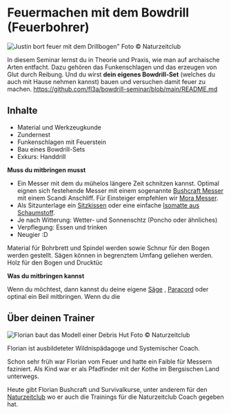 # Feuermachen mit dem Bowdrill (Feuerbohrer)

![Justin bort feuer mit dem Drillbogen"]()
Foto © Naturzeitclub

In diesem Seminar lernst du in Theorie und Praxis, 
wie man auf archaische Arten entfacht. 
Dazu gehören das Funkenschlagen und das erzeugen von Glut durch Reibung.
Und du wirst **dein eigenes Bowdrill-Set** (welches du auch mit Hause nehmen kannst) bauen 
und versuchen damit feuer zu machen.
https://github.com/fl3a/bowdrill-seminar/blob/main/README.md
## Inhalte
- Material und Werkzeugkunde
- Zundernest
- Funkenschlagen mit Feuerstein
- Bau eines Bowdrill-Sets
- Exkurs: Handdrill

**Muss du mitbringen musst**

- Ein Messer mit dem du mühelos längere Zeit schnitzen kannst. 
Optimal eignen sich festehende Messer mit einem sogenannte [Bushcraft Messer](
https://www.globetrotter.de/feststehende-messer/?filter.Keywords=Bushcraft-Messer) 
mit einem Scandi Anschliff. Für Einsteiger empfehlen wir [Mora Messer](
https://www.globetrotter.de/feststehende-messer/morakniv/).
- Als Sitzunterlage ein [Sitzkissen](https://www.globetrotter.de/outdoor-ausruestung/isomatten/sitzkissen/)
oder eine einfache [Isomatte aus Schaumstoff](
https://www.globetrotter.de/outdoor-ausruestung/isomatten/schaumstoffmatten/).
- Je nach Witterung: Wetter- und Sonnenschtz (Poncho oder ähnliches)
- Verpflegung: Essen und trinken
- Neugier :D

Material für Bohrbrett und Spindel werden sowie Schnur für den Bogen werden gestellt. 
Sägen können in begrenztem Umfang geliehen werden.
Holz für den Bogen und Drucktüc 


**Was du mitbringen kannst**

Wenn du möchtest, dann kannst du deine eigene [Säge](https://www.globetrotter.de/macheten-und-saegen/)
, [Paracord](https://www.globetrotter.de/coghlans-reepschnur-paracord-15-m-schwarz-1242741/?sku=5637880850)
oder optinal ein Beil mitbringen.
Wenn du die 

## Über deinen Trainer

![Florian baut das Modell einer Debris Hut]()
Foto © Naturzeitclub

Florian ist ausbildeteter Wildnispädagoge und Systemischer Coach.

Schon sehr früh war Florian vom Feuer und hatte ein Faible für Messern faziniert. 
Als Kind war er als Pfadfinder mit der Kothe im Bergsischen Land unterwegs.

Heute gibt Florian Bushcraft und Survivalkurse, unter anderem für den [Naturzeitclub](
https://naturzeit.club/) wo er auch die Trainings für die Naturzeitclub Coach gegeben hat.

 
